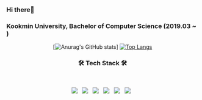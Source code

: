 ### Hi there👋
### Kookmin University, Bachelor of Computer Science (2019.03 ~ )
<div align="center">
  
  [![Anurag's GitHub stats](https://github-readme-stats.vercel.app/api?username=Kyuhyun-Cho&show_icons=true&theme=gruvbox_light)]
  [![Top Langs](https://github-readme-stats.vercel.app/api/top-langs/?username=Kyuhyun-Cho)](https://github.com/Kyuhyun-Cho/github-readme-stats)

  <h3 align="center"><b>🛠 Tech Stack 🛠</b></h3>
  </br>
  <p align="center">
  <img src="https://img.shields.io/badge/Python-3776AB?style=flat-square&logo=Python&logoColor=white"/></a> &nbsp
  <img src="https://img.shields.io/badge/C++-00599C?style=flat-square&logo=C%2B%2B&logoColor=white"/></a> &nbsp 
  <img src="https://img.shields.io/badge/Java-007396?style=flat-square&logo=Java&logoColor=white"/></a> &nbsp 
  <img src="https://img.shields.io/badge/HTML5-E34F26?style=flat-square&logo=HTML5&logoColor=white"/></a> &nbsp 
  <img src="https://img.shields.io/badge/JavaScript-F7DF1E?style=flat-square&logo=JavaScript&logoColor=white"/></a> &nbsp
  <img src="https://img.shields.io/badge/CSS3-1572B6?style=flat-square&logo=CSS3&logoColor=white"/></a> &nbsp
</div>


